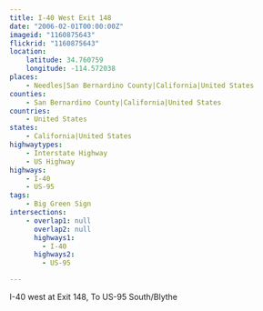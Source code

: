 ```yaml
---
title: I-40 West Exit 148
date: "2006-02-01T00:00:00Z"
imageid: "1160875643"
flickrid: "1160875643"
location:
    latitude: 34.760759
    longitude: -114.572038
places:
    - Needles|San Bernardino County|California|United States
counties:
    - San Bernardino County|California|United States
countries:
    - United States
states:
    - California|United States
highwaytypes:
    - Interstate Highway
    - US Highway
highways:
    - I-40
    - US-95
tags:
    - Big Green Sign
intersections:
    - overlap1: null
      overlap2: null
      highways1:
        - I-40
      highways2:
        - US-95

---
```

I-40 west at Exit 148, To US-95 South/Blythe